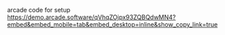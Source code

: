 arcade code for setup
https://demo.arcade.software/qVhqZOjpx93ZQBQdwMN4?embed&embed_mobile=tab&embed_desktop=inline&show_copy_link=true
